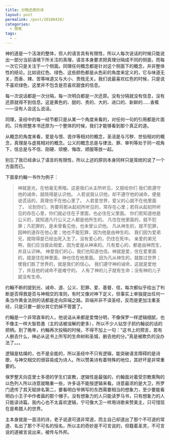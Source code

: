 ```yaml
---
title: 分隔还原的诗
layout: post
permalink: /post/20100420/
categories:
  - 随笔
tags:
  - ☆
---
```


神的道是一个活泼的整体，但人的语言具有有限性，所以人每次说话的时候只能说出一部分当前语境下所关注的真理，语言本身要求把真理分隔成不同的侧面，而每一次它只是关注于一个侧面。同理任何概念都是针对这个侧面下的概念，并非整体性的结论。比如说红色、绿色、这些颜色都是从色彩的角度来定义的，它与味道无关，而香、辣、苦等味道又与大小、贵贱无关。我们说最喜欢红色的时候，只是说不喜欢绿色，这里并不包含是否喜欢甜食的信息。

每一次说话都是一次分隔，每一次明白都是一次还原。没有分隔就没有信息，没有还原就得不到信息。这是黄色的、甜的、贵的、大的、进口的、新鲜的……香蕉——没有人会这么说话。

同理，圣经中的每一经节都只是从某一个角度来看的，对任何一句的引用都是片面的。只有把整本书还原为一个整体的时候，我们才能够看到那个真正的道。

从概念的角度来看，爱是与恨、诡诈等相对的概念，圣洁是与污秽、世俗相对的概念，真理是与虚晃相对的概念。公义的概念总是与律法、罪、审判等处于同一视角下，信总是与不信、刚硬、顽梗、悔改、顺服等放一起。

别忘了我已经承认了语言的有限性，所以上述的原则本身同样只是笼统的说了一个方面而已。

下面拿约翰一书作为例子：

> 神就是光，在他毫无黑暗。这是我们从主所听见，又报给你们 我们若遵守他的诫命，就晓得是认识他。 人若说我认识他，却不遵守他的诫命，便是说谎话的，真理也不在他心里了。 人若爱世界，爱父的心就不在他里面了。 论到你们，务要将那从起初所听见的，常存在心里；若将从起初所听见的存在心里，你们就必住在子里面，也必住在父里面。 你们若知道他是公义的，就知道凡行公义之人都是他所生的。 凡住在他里面的，就不犯罪；凡犯罪的，是未曾看见他，也未曾认识他。 凡从神生的，就不犯罪，因神的道存在他心里；他也不能犯罪，因为他是由神生的。 我们因为爱弟兄，就晓得是已经出死入生了。没有爱心的，仍住在死中。 亲爱的弟兄啊，我们应当彼此相爱，因为爱是从神来的。凡有爱心的，都是由神而生，并且认识神。 神爱我们的心，我们也知道也信。神就是爱，住在爱里面的，就是住在神里面，神也住在他里面。 因为凡从神生的，就胜过世界；使我们胜了世界的，就是我们的信心。 我们遵守神的诫命，这就是爱他了，并且他的诫命不是难守的。 人有了神的儿子就有生命；没有神的儿子就没有生命。

约翰不断的提到光、诫命、道、公义、犯罪、爱、基督、信，每次都似乎给出了判断是否得救是否与神相交的准则，有时又像对神下定义，但事实上单独提出任何一条当作黄金法则的话都是走向异端之路。异端并非不读圣经，反而是更加注重圣经，只是只要一部分其它扔掉不管罢了。

约翰是一个非常直率的人，他说话从来都是爱憎分明，不像保罗一样逻辑细腻，也不像主一样大智若愚（主的话被误解的更多），所以不少人钻空子抓约翰说的话的把柄。到了晚年，约翰再次投稿的时候，不得不加上一句：”这书上的预言，若有人删去什么，神必从这书上所写的生命树和圣城，删去他的分。”真是被欺负的没办法了。。。

逻辑是枯燥的，也不是全能的，所以圣经中不只有逻辑，能突破语言障碍的是诗歌，与神交相交的很容易成为诗人。所以赞美诗有着特殊的地位，其好坏是非常重要的。

保罗整天向亚里士多德的学生们宣教，逻辑性是最强的，约翰面对着受宗教熏陶的以色列人所以诗意就略重一些，许多话不能按逻辑来看。诗意最浓的是大卫，所罗门遗传了其天赋排名第二，要看明白爷俩写的东西需要相当的想象力，至少要能看明白小王子中作者画的那个帽子。没有想象力的人只能读罗马书，只有想象力的人只能读诗篇。我内心也不太喜欢逻辑，宁可像大卫一样用诗歌来赞美主，只可惜现在是希腊人的世界。

主本身就是一首活的诗，老子说道可道非常道，而主自己却道出了那个不可道的常道、名出了那个不可名的恒名，所以主的奇妙是不可言说的，但籍着圣灵，不可言说的道被言说出来，被传与外邦。